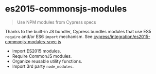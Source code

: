 # es2015-commonsjs-modules
> Use NPM modules from Cypress specs

Thanks to the built-in JS bundler, Cypress bundles modules that use ES5 `require` and/or ES6 `import` mechanism. See [cypress/integration/es2015-commonjs-modules-spec.js](cypress/integration/es2015-commonjs-modules-spec.js)

- Import ES2015 modules.
- Require CommonJS modules.
- Organize reusable utility functions.
- Import 3rd party `node_modules`.
